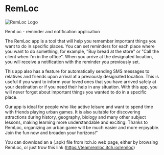 # RemLoc
![RemLoc Logo](https://user-images.githubusercontent.com/73343881/212086128-2f3feb7f-252c-46b3-8cd8-540b85a1eafc.png)


RemLoc - reminder and notification application 

The RemLoc app is a tool that will help you remember important things you want to do in specific places. You can set reminders for each place where you want to do something, for example, "Buy bread at the store" or "Call the client when I'm in the office". When you arrive at the designated location, you will receive a notification with the reminder you previously set. 

This app also has a feature for automatically sending SMS messages to relatives and friends upon arrival at a previously designated location. This is useful if you want to inform your loved ones that you have arrived safely at your destination or if you need their help in any situation. With this app, you will never forget about important things you wanted to do in a specific place.

Our app is ideal for people who like active leisure and want to spend time with friends playing urban games. It is also suitable for discovering attractions during history, geography, biology and many other subject lessons, making learning more understandable and exciting. Thanks to RemLoc, organizing an urban game will be much easier and more enjoyable. Join the fun now and broaden your horizons!"

You can download an a (.apk) file from itch.io web page, either by browsing RemLoc, or just trow this link (https://teamremloc.itch.io/remloc)
